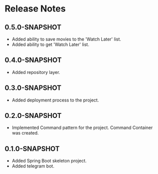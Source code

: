 # Release Notes

## 0.5.0-SNAPSHOT

* Added ability to save movies to the 'Watch Later' list.
* Added ability to get 'Watch Later' list.

## 0.4.0-SNAPSHOT

* Added repository layer.

## 0.3.0-SNAPSHOT

* Added deployment process to the project.

## 0.2.0-SNAPSHOT

* Implemented Command pattern for the project. Command Container was created.

## 0.1.0-SNAPSHOT

* Added Spring Boot skeleton project.
* Added telegram bot. 

